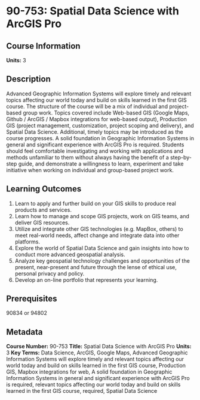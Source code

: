 # 90-753: Spatial Data Science with ArcGIS Pro

## Course Information

**Units:** 3

## Description

Advanced Geographic Information Systems will explore timely and relevant topics affecting our world today and build on skills learned in the first GIS course. The structure of the course will be a mix of individual and project-based group work. Topics covered include Web-based GIS (Google Maps, Github / ArcGIS / Mapbox integrations for web-based output), Production GIS (project management, customization, project scoping and delivery), and Spatial Data Science. Additional, timely topics may be introduced as the course progresses. A solid foundation in Geographic Information Systems in general and significant experience with ArcGIS Pro is required. Students should feel comfortable investigating and working with applications and methods unfamiliar to them without always having the benefit of a step-by-step guide, and demonstrate a willingness to learn, experiment and take initiative when working on individual and group-based project work.

## Learning Outcomes

1. Learn to apply and further build on your GIS skills to produce real products and services.
2. Learn how to manage and scope GIS projects, work on GIS teams, and deliver GIS resources.
3. Utilize and integrate other GIS technologies (e.g. MapBox, others) to meet real-world needs, affect change and integrate data into other platforms.
4. Explore the world of Spatial Data Science and gain insights into how to conduct more advanced geospatial analysis.
5. Analyze key geospatial technology challenges and opportunities of the present, near-present and future through the lense of ethical use, personal privacy and policy.
6. Develop an on-line portfolio that represents your learning.

## Prerequisites

90834 or 94802

## Metadata

**Course Number:** 90-753
**Title:** Spatial Data Science with ArcGIS Pro
**Units:** 3
**Key Terms:** Data Science, ArcGIS, Google Maps, Advanced Geographic Information Systems will explore timely and relevant topics affecting our world today and build on skills learned in the first GIS course, Production GIS, Mapbox integrations for web, A solid foundation in Geographic Information Systems in general and significant experience with ArcGIS Pro is required, relevant topics affecting our world today and build on skills learned in the first GIS course, required, Spatial Data Science
